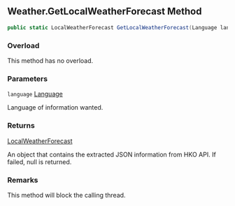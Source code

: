 ## Weather.GetLocalWeatherForecast Method

```c#
public static LocalWeatherForecast GetLocalWeatherForecast(Language language);
```

### Overload

This method has no overload.

### Parameters

`language` [Language](Language)

Language of information wanted.

### Returns

[LocalWeatherForecast](LocalWeatherForecast)

An object that contains the extracted JSON information from HKO API. If failed, null is returned.

### Remarks

This method will block the calling thread.